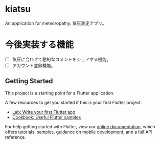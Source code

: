 # kiatsu

An application for meteoropathy.
気圧測定アプリ。

# 今後実装する機能

- [ ] 気圧に合わせて動的なコメントをシェアする機能。
- [ ] アカウント登録機能。

## Getting Started

This project is a starting point for a Flutter application.

A few resources to get you started if this is your first Flutter project:

- [Lab: Write your first Flutter app](https://flutter.dev/docs/get-started/codelab)
- [Cookbook: Useful Flutter samples](https://flutter.dev/docs/cookbook)

For help getting started with Flutter, view our
[online documentation](https://flutter.dev/docs), which offers tutorials,
samples, guidance on mobile development, and a full API reference.
